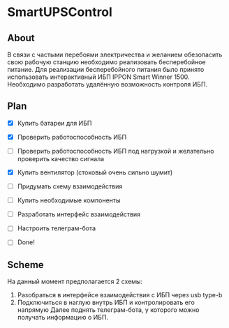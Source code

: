 # SmartUPSControl

## About
В связи с частыми перебоями электричества и желанием обезопасить свою рабочую станцию необходимо реализовать бесперебойное питание. Для реализации бесперебойного питания было принято использовать интерактивный ИБП IPPON Smart Winner 1500. Необходимо разработать удалённую возможность контроля ИБП.
## Plan

- [x] Купить батареи для ИБП

- [x] Проверить работоспособность ИБП

- [ ] Проверить работоспособность ИБП под нагрузкой и желательно проверить качество сигнала

- [x] Купить вентилятор (стоковый очень сильно шумит)

- [ ] Придумать схему взаимодействия

- [ ] Купить необходимые компоненты

- [ ] Разработать интерфейс взаимодействия

- [ ] Настроить телеграм-бота

- [ ] Done!

## Scheme 
На данный момент предполагается 2 схемы:
1. Разобраться в интерфейсе взаимодействия с ИБП через usb type-b
2. Подключиться в наглую внутрь ИБП и контролировать его напрямую
Далее поднять телеграм-бота, у которого можно получать информацию о ИБП.
